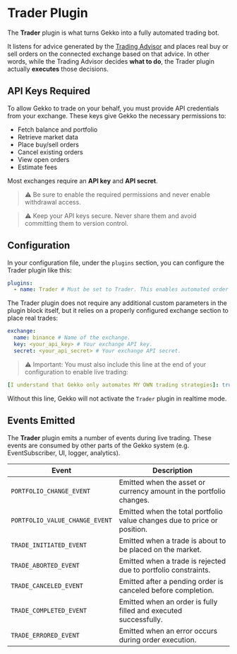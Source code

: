 # Trader Plugin

The **Trader** plugin is what turns Gekko into a fully automated trading bot.

It listens for advice generated by the [Trading Advisor](./trading-advisor.md) and places real buy or sell orders on the connected exchange based on that advice. In other words, while the Trading Advisor decides **what to do**, the Trader plugin actually **executes** those decisions.

## API Keys Required

To allow Gekko to trade on your behalf, you must provide API credentials from your exchange. These keys give Gekko the necessary permissions to:

- Fetch balance and portfolio
- Retrieve market data
- Place buy/sell orders
- Cancel existing orders
- View open orders
- Estimate fees

Most exchanges require an **API key** and **API secret**. 

> ⚠️ Be sure to enable the required permissions and never enable withdrawal access.

> ⚠️ Keep your API keys secure. Never share them and avoid committing them to version control.

## Configuration

In your configuration file, under the `plugins` section, you can configure the Trader plugin like this:

```yaml
plugins:
  - name: Trader # Must be set to Trader. This enables automated order execution based on strategy advice.
```

The Trader plugin does not require any additional custom parameters in the plugin block itself, but it relies on a properly configured exchange section to place real trades:

```yaml
exchange:
  name: binance # Name of the exchange.
  key: <your_api_key> # Your exchange API key.
  secret: <your_api_secret> # Your exchange API secret.

```

> ⚠️ Important: You must also include this line at the end of your configuration to enable live trading:

```yaml
[I understand that Gekko only automates MY OWN trading strategies]: true
```
Without this line, Gekko will not activate the `Trader` plugin in realtime mode.

## Events Emitted

The **Trader** plugin emits a number of events during live trading. These events are consumed by other parts of the Gekko system (e.g. EventSubscriber, UI, logger, analytics).

| Event                          | Description                                                                 |
|--------------------------------|-----------------------------------------------------------------------------|
| `PORTFOLIO_CHANGE_EVENT`       | Emitted when the asset or currency amount in the portfolio changes.         |
| `PORTFOLIO_VALUE_CHANGE_EVENT` | Emitted when the total portfolio value changes due to price or position.    |
| `TRADE_INITIATED_EVENT`        | Emitted when a trade is about to be placed on the market.                   |
| `TRADE_ABORTED_EVENT`          | Emitted when a trade is rejected due to portfolio constraints.              |
| `TRADE_CANCELED_EVENT`         | Emitted after a pending order is canceled before completion.                |
| `TRADE_COMPLETED_EVENT`        | Emitted when an order is fully filled and executed successfully.            |
| `TRADE_ERRORED_EVENT`          | Emitted when an error occurs during order execution.                        |
